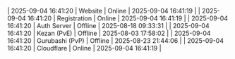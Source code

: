 | 2025-09-04 16:41:20 | Website | Online | 2025-09-04 16:41:19 |
| 2025-09-04 16:41:20 | Registration | Online | 2025-09-04 16:41:19 |
| 2025-09-04 16:41:20 | Auth Server | Offline | 2025-08-18 09:33:31 |
| 2025-09-04 16:41:20 | Kezan (PvE) | Offline | 2025-08-03 17:58:02 |
| 2025-09-04 16:41:20 | Gurubashi (PvP) | Offline | 2025-08-23 21:44:06 |
| 2025-09-04 16:41:20 | Cloudflare | Online | 2025-09-04 16:41:19 |
